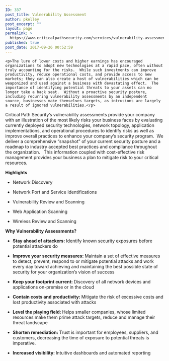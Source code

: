```yaml
---
ID: 337
post_title: Vulnerability Assessment
author: pkelley
post_excerpt: ""
layout: page
permalink: >
  https://www.criticalpathsecurity.com/services/vulnerability-assessment/
published: true
post_date: 2017-09-26 00:52:59
---
```


	<p>The lure of lower costs and higher earnings has encouraged organizations to adopt new technologies at a rapid pace, often without truly accounting for the risks.  While such investments can improve productivity, reduce operational costs, and provide access to new markets; they can also create a host of vulnerabilities which can be weaponized and used against a business with devastating effect.  The importance of identifying potential threats to your assets can no longer take a back seat.  Without a proactive security posture, including recurring vulnerability assessments by an independent source, businesses make themselves targets, as intrusions are largely a result of ignored vulnerabilities.</p>
<p>Critical Path Security’s vulnerability assessments provide your company with an illustration of the most likely risks your business faces by evaluating currently deployed security technologies, network topology, application implementations, and operational procedures to identify risks as well as improve overall practices to enhance your company’s security program.  We deliver a comprehensive “snapshot” of your current security posture and a roadmap to industry accepted best practices and compliance throughout the organization.   This information coupled with cost-effective risk management provides your business a plan to mitigate risk to your critical resources.</p>
<p><strong>Highlights</strong></p>
<ul>
<li>Network Discovery</li>
</ul>
<ul>
<li>Network Port and Service Identifications</li>
</ul>
<ul>
<li>Vulnerability Review and Scanning</li>
</ul>
<ul>
<li>Web Application Scanning</li>
</ul>
<ul>
<li>Wireless Review and Scanning</li>
</ul>
<p><strong>Why Vulnerability Assessments?</strong></p>
<ul>
<li><b>Stay ahead of attackers: </b>Identify known security exposures before potential attackers do</li>
</ul>
<ul>
<li><b>Improve your security measures: </b>Maintain a set of effective measures to detect, prevent, respond to or mitigate potential attacks and work every day toward achieving and maintaining the best possible state of security for your organization’s vision of success</li>
</ul>
<ul>
<li><b>Keep your footprint current: </b>Discovery of all network devices and applications on-premise or in the cloud</li>
</ul>
<ul>
<li><b>Contain costs and productivity: </b>Mitigate the risk of excessive costs and lost productivity associated with attacks</li>
</ul>
<ul>
<li><b>Level the playing field: </b>Helps smaller companies, whose limited resources make them prime attack targets, reduce and manage their threat landscape</li>
</ul>
<ul>
<li><b>Shorten remediation: </b>Trust is important for employees, suppliers, and customers, decreasing the time of exposure to potential threats is imperative.</li>
</ul>
<ul>
<li><b>Increased visibility: </b>Intuitive dashboards and automated reporting</li>
</ul>
<p>&nbsp;</p>